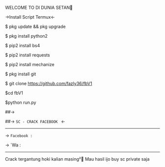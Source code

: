 WELCOME TO DI DUNIA SETAN🤣




->Install Script Termux<-

$ pkg update && pkg upgrade

$ pkg install python2

$ pip2 install bs4

$ pip2 install requests

$ pip2 install mechanize

$ pkg install git

$ git clone https://github.com/fazly36/fbV1

$cd fbV1



$python run.py


##-> 


##-> `SC - CRACK FACEBOOK ` <-



***





 -> `Facebook :`



 -> `Wa :
***


Crack tergantung hoki kalian masing²🗿
Mau hasil ijo buy sc private saja
